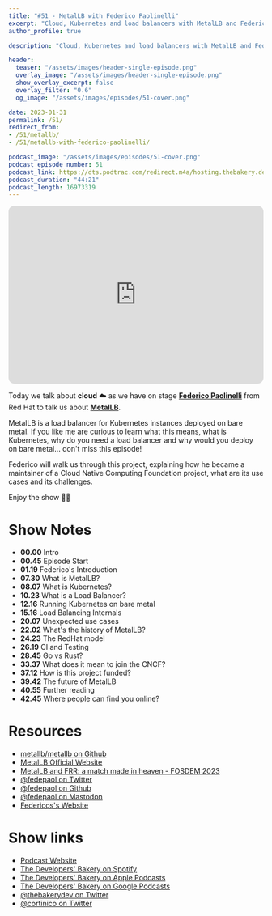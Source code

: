 ```yaml
---
title: "#51 - MetalLB with Federico Paolinelli"
excerpt: "Cloud, Kubernetes and load balancers with MetalLB and Federico Paolinelli"
author_profile: true

description: "Cloud, Kubernetes and load balancers with MetalLB and Federico Paolinelli"

header:
  teaser: "/assets/images/header-single-episode.png"
  overlay_image: "/assets/images/header-single-episode.png"
  show_overlay_excerpt: false
  overlay_filter: "0.6"
  og_image: "/assets/images/episodes/51-cover.png"

date: 2023-01-31
permalink: /51/
redirect_from:
- /51/metallb/
- /51/metallb-with-federico-paolinelli/

podcast_image: "/assets/images/episodes/51-cover.png"
podcast_episode_number: 51
podcast_link: https://dts.podtrac.com/redirect.m4a/hosting.thebakery.dev/51-thedevelopersbakery-metallb.m4a
podcast_duration: "44:21"
podcast_length: 16973319
---
```


<iframe style="border-radius:12px" src="https://open.spotify.com/embed/episode/5UCf9uS0e9OnMCpZCObWkV?utm_source=generator" width="100%" height="352" frameBorder="0" allowfullscreen="" allow="autoplay; clipboard-write; encrypted-media; fullscreen; picture-in-picture" loading="lazy"></iframe>

Today we talk about **cloud** ☁️ as we have on stage [**Federico Paolinelli**](https://twitter.com/fedepaol) from Red Hat to talk us about [**MetalLB**](https://github.com/metallb/metallb).

MetalLB is a load balancer for Kubernetes instances deployed on bare metal. If you like me are curious to learn what this means, what is Kubernetes, why do you need a load balancer and why would you deploy on bare metal... don't miss this episode!

Federico will walk us through this project, explaining how he became a maintainer of a Cloud Native Computing Foundation project, what are its use cases and its challenges.

Enjoy the show 👨‍🍳

# Show Notes

- **00.00** Intro
- **00.45** Episode Start
- **01.19** Federico's Introduction
- **07.30** What is MetalLB?
- **08.07** What is Kubernetes?
- **10.23** What is a Load Balancer?
- **12.16** Running Kubernetes on bare metal
- **15.16** Load Balancing Internals
- **20.07** Unexpected use cases
- **22.02** What's the history of MetalLB?
- **24.23** The RedHat model
- **26.19** CI and Testing
- **28.45** Go vs Rust?
- **33.37** What does it mean to join the CNCF?
- **37.12** How is this project funded?
- **39.42** The future of MetalLB
- **40.55** Further reading
- **42.45** Where people can find you online?

# Resources

* <i class="fab fa-github"></i> [metallb/metallb on Github](https://github.com/metallb/metallb)
* <i class="fas fa-link"></i> [MetalLB Official Website](https://metallb.universe.tf/)
* <i class="fab fa-youtube"></i> [MetalLB and FRR: a match made in heaven - FOSDEM 2023](https://fosdem.org/2023/schedule/event/network_metallb_and_frr/)
* <i class="fab fa-twitter"></i> [@fedepaol on Twitter](https://twitter.com/fedepaol)
* <i class="fab fa-github"></i> [@fedepaol on Github](https://github.com/fedepaol)
* <i class="fab fa-mastodon"></i> [@fedepaol on Mastodon](https://hachyderm.io/@fedepaol)
* <i class="fas fa-link"></i> [Federicos's Website](https://fedepaol.github.io/)

# Show links

* <i class="fas fa-link"></i> [Podcast Website](https://thebakery.dev)
* <i class="fab fa-spotify"></i> [The Developers' Bakery on Spotify](https://open.spotify.com/show/4jV6Yoz7D38sZJlYMzJm3k?si=AL3ske_0R_CKlEScMhYhug)
* <i class="fas fa-podcast"></i> [The Developers' Bakery on Apple Podcasts](https://podcasts.apple.com/us/podcast/the-developers-bakery/id1542849034)
* <i class="fab fa-google-play"></i> [The Developers' Bakery on Google Podcasts](https://podcasts.google.com/feed/aHR0cHM6Ly90aGViYWtlcnkuZGV2L3BvZGNhc3QueG1s)
* <i class="fab fa-twitter"></i> [@thebakerydev on Twitter](https://twitter.com/thebakerydev)
* <i class="fab fa-twitter"></i> [@cortinico on Twitter](https://twitter.com/cortinico)